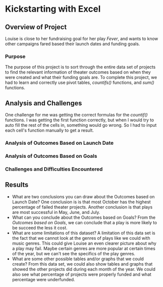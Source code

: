 # Kickstarting with Excel

## Overview of Project
Louise is close to her fundraising goal for her play *Fever*, and wants to know other campaigns fared based their launch dates and funding goals.
### Purpose
The purpose of this project is to sort through the entire data set of projects to find the relevant information of theater outcomes based on when they were created and what their funding goals are. To complete this project, we had to learn and correctly use pivot tables, *countifs()* functions, and *sum()* functions. 
## Analysis and Challenges
One challenge for me was getting the correct formulas for the *countif()* functions. I was getting the first function correctly, but when I would try to auto fill the rest of the cells in, something would go wrong. So I had to input each cell's function manually to get a result. 
### Analysis of Outcomes Based on Launch Date

### Analysis of Outcomes Based on Goals

### Challenges and Difficulties Encountered

## Results

- What are two conclusions you can draw about the Outcomes based on Launch Date?
One conclusion is is that most October has the highest percentage of failed theater projects. Another conclusion is that plays are most successful in May, June, and July.
- What can you conclude about the Outcomes based on Goals?
From the *Outcomes based on Goals*, we can conclude that a play is more likely to be succeed the less it cost. 
- What are some limitations of this dataset?
A limitation of this data set is the fact that we cannot look at the genres of plays like we could with music genres. This could give Louise an even clearer picture about why a play may fail. Maybe certain genres are more popular at certain times of the year, but we can't see the specifics of the play genres. 
- What are some other possible tables and/or graphs that we could create?
From this data set, we could also show tables and graphs that showed the other projects did during each month of the year. We could also see what percentage of projects were properly funded and what percentage were underfunded.